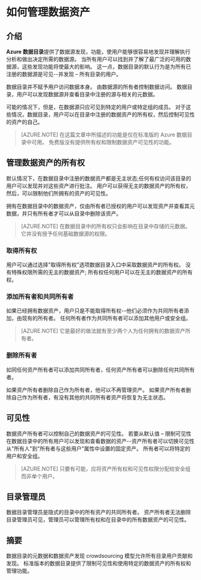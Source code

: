 <properties
   pageTitle="如何管理数据资产 |Microsoft Azure"
   description="在 Azure 数据目录中注册如何文章突出显示如何控制可见性和数据资产的所有权。"
   services="data-catalog"
   documentationCenter=""
   authors="steelanddata"
   manager="NA"
   editor=""
   tags=""/>
<tags
   ms.service="data-catalog"
   ms.devlang="NA"
   ms.topic="article"
   ms.tgt_pltfrm="NA"
   ms.workload="data-catalog"
   ms.date="10/04/2016"
   ms.author="maroche"/>


# <a name="how-to-manage-data-assets"></a>如何管理数据资产

## <a name="introduction"></a>介绍

**Azure 数据目录**提供了数据源发现，功能，使用户能够很容易地发现并理解执行分析和做出决定所需的数据源。 当所有用户可以找到并了解了最广泛的可用的数据源，这些发现功能将使最大的影响。 这一点，数据目录的默认行为是为所有已注册的数据源是可见--并发现 – 所有目录的用户。

数据目录并不赋予用户访问数据本身。 由数据源的所有者控制数据访问。 数据目录，用户可以发现数据源并查看目录中注册的源与相关的元数据。

可能的情况下，但是，在数据源只应可见到特定的用户或特定组的成员。 对于这些情况，数据目录，用户可以在目录中注册的数据资产的所有权，然后控制可见性的资产的自己。

> [AZURE.NOTE] 在这篇文章中所描述的功能是仅在标准版的 Azure 数据目录中可用。 免费版没有提供所有权和限制数据资产可见性的功能。

## <a name="managing-ownership-of-data-assets"></a>管理数据资产的所有权
默认情况下，在数据目录中注册的数据资产都是无主状态;任何有权访问该目录的用户可以发现并对这些资产进行批注。 用户可以获得无主的数据资产的所有权，然后，可以限制他们所拥有的资产的可见性。

拥有在数据目录中的数据资产，仅由所有者已授权的用户可以发现资产并查看其元数据，并只有所有者才可以从目录中删除该资产。

> [AZURE.NOTE] 在数据目录中的所有权只会影响在目录中存储的元数据。 它并没有授予任何基础数据源的权限。

### <a name="taking-ownership"></a>取得所有权
用户可以通过选择"取得所有权"选项数据目录入口中采取数据资产的所有权。 没有特殊权限所需的无主的数据资产; 所有权任何用户可以在无主的数据资产的所有权。

### <a name="adding-owners-and-co-owners"></a>添加所有者和共同所有者
如果已经拥有数据资产，用户只是不能取得所有权--他们必须作为共同所有者添加，由现有的所有者。 任何所有者作为共同所有者可以添加其他用户或安全组。

> [AZURE.NOTE] 它是最好的做法就有至少两个人为任何拥有的数据资产所有者。

### <a name="removing-owners"></a>删除所有者
如同任何资产所有者可以添加共同所有者，任何资产所有者可以删除任何共同所有者。

如果资产所有者删除自己作为所有者，他可以不再管理资产。 如果资产所有者删除自己作为所有者，有没有其他的共同所有者资产将恢复为无主状态。

## <a name="visibility"></a>可见性
数据资产所有者可以控制自己的数据资产的可见性。 若要从默认值 – 限制可见性在数据目录中的所有用户可以发现和查看数据的资产--资产所有者可以切换可见性从"所有人"到"所有者与这些用户"属性中设置的固定资产。 所有者可以将特定的用户和安全组。

> [AZURE.NOTE] 只要有可能，应将资产所有权和可见性权限分配给安全组而非单个用户。

## <a name="catalog-administrators"></a>目录管理员
数据目录管理员是隐式的目录中的所有资产的共同所有者。 资产所有者无法删除目录管理员可见，管理员可以管理所有权和在目录中的所有数据资产的可见性。

## <a name="summary"></a>摘要
数据目录的元数据和数据资产发现 crowdsourcing 模型允许所有目录用户贡献和发现。 标准版本的数据目录提供了限制可见性和使用特定的数据资产的所有权和管理功能。
